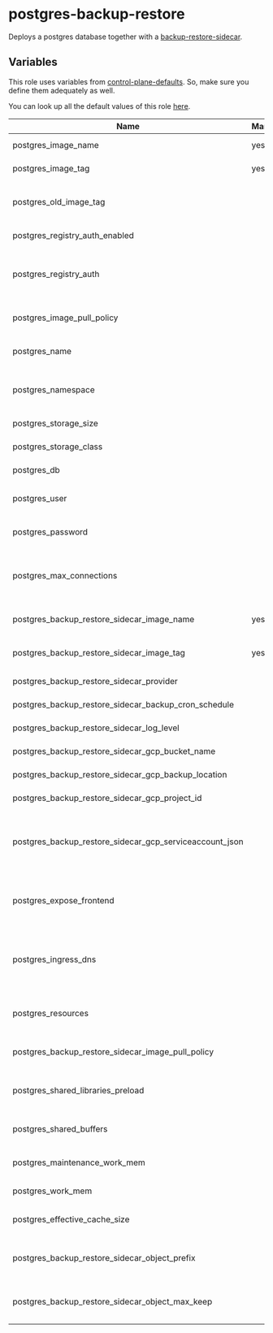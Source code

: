 # postgres-backup-restore

Deploys a postgres database together with a [backup-restore-sidecar](https://github.com/metal-stack/backup-restore-sidecar).

## Variables

This role uses variables from [control-plane-defaults](/control-plane). So, make sure you define them adequately as well.

You can look up all the default values of this role [here](defaults/main/main.yaml).

| Name                                                    | Mandatory | Description                                                              |
|---------------------------------------------------------|-----------|--------------------------------------------------------------------------|
| postgres_image_name                                     | yes       | Image version of the postgres                                            |
| postgres_image_tag                                      | yes       | Image tag of the postgres                                                |
| postgres_old_image_tag                                  |           | Image tag of the postgres database before the upgrade                    |
| postgres_registry_auth_enabled                          |           | Enables registry authentication                                          |
| postgres_registry_auth                                  |           | The dockerconfigjson content used for registry authentication            |
| postgres_image_pull_policy                              |           | Image pull policy (defaults to IfNotPresent)                             |
| postgres_name                                           |           | The name of the postgres instance                                        |
| postgres_namespace                                      |           | The deployment's target namespace                                        |
| postgres_storage_size                                   |           | The size of the PVC                                                      |
| postgres_storage_class                                  |           | The storage class of the PVC                                             |
| postgres_db                                             |           | The name of the database                                                 |
| postgres_user                                           |           | The user of the postgres database                                        |
| postgres_password                                       |           | The password of the postgres database                                    |
| postgres_max_connections                                |           | The amount of max. connections possible, defaults to 100                 |
| postgres_backup_restore_sidecar_image_name              | yes       | Image version of the backup-restore-sidecar                              |
| postgres_backup_restore_sidecar_image_tag               | yes       | Image tag of the backup-restore-sidecar                                  |
| postgres_backup_restore_sidecar_provider                |           | The backup provider                                                      |
| postgres_backup_restore_sidecar_backup_cron_schedule    |           | The backup cron schedule                                                 |
| postgres_backup_restore_sidecar_log_level               |           | The log level of the sidecar                                             |
| postgres_backup_restore_sidecar_gcp_bucket_name         |           | Bucket name of the GCP bucket                                            |
| postgres_backup_restore_sidecar_gcp_backup_location     |           | Location of the GCP bucket                                               |
| postgres_backup_restore_sidecar_gcp_project_id          |           | GCP project name                                                         |
| postgres_backup_restore_sidecar_gcp_serviceaccount_json |           | GCP Serviceaccount JSON string (service account requires bucket access)  |
| postgres_expose_frontend                                |           | Exposes the postgres over ingress (only use for dev environments)        |
| postgres_ingress_dns                                    |           | The virtual host to reach the postgres frontend when exposed via ingress |
| postgres_resources                                      |           | The kubernetes resources for the actual postgres container               |
| postgres_backup_restore_sidecar_image_pull_policy       |           | Image pull policy (defaults to IfNotPresent)                             |
| postgres_shared_libraries_preload                       |           | Allows setting shared libraries preload configuration                    |
| postgres_shared_buffers                                 |           | Allows setting shared buffer size                                        |
| postgres_maintenance_work_mem                           |           | Allows setting maintenance work memory                                   |
| postgres_work_mem                                       |           | Allows setting work memory                                               |
| postgres_effective_cache_size                           |           | Allows setting effective cache size                                      |
| postgres_backup_restore_sidecar_object_prefix           |           | The prefix to store the object in the cloud provider bucket              |
| postgres_backup_restore_sidecar_object_max_keep         |           | The number of objects to keep at the cloud provider bucket               |
